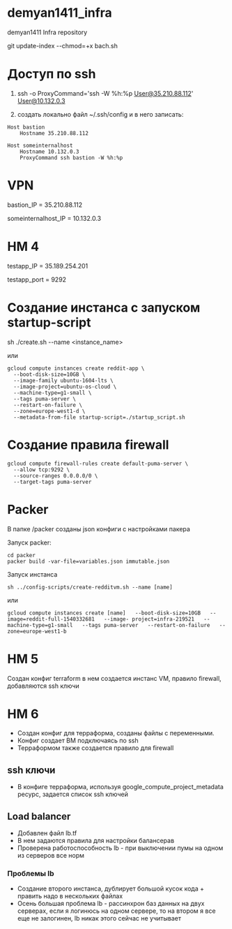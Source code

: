 # demyan1411_infra
demyan1411 Infra repository

git update-index --chmod=+x bach.sh

# Доступ по ssh
1) ssh -o ProxyCommand='ssh -W %h:%p User@35.210.88.112' User@10.132.0.3

2) создать локально файл ~/.ssh/config и в него записать:

```{r, engine='bash', count_lines}
Host bastion
	Hostname 35.210.88.112

Host someinternalhost
	Hostname 10.132.0.3
	ProxyCommand ssh bastion -W %h:%p
```

# VPN
bastion_IP = 35.210.88.112

someinternalhost_IP = 10.132.0.3

# HM 4
testapp_IP = 35.189.254.201

testapp_port = 9292

# Создание инстанса с запуском startup-script
sh ./create.sh --name <instance_name>

или
```
gcloud compute instances create reddit-app \
  --boot-disk-size=10GB \
  --image-family ubuntu-1604-lts \
  --image-project=ubuntu-os-cloud \
  --machine-type=g1-small \
  --tags puma-server \
  --restart-on-failure \
  --zone=europe-west1-d \
  --metadata-from-file startup-script=./startup_script.sh
```

# Создание правила firewall

```
gcloud compute firewall-rules create default-puma-server \
  --allow tcp:9292 \
  --source-ranges 0.0.0.0/0 \
  --target-tags puma-server
```

# Packer

В папке /packer созданы json конфиги с настройками пакера

Запуск packer:
```
cd packer
packer build -var-file=variables.json immutable.json
```

Запуск инстанса

```
sh ../config-scripts/create-redditvm.sh --name [name]
```
или
```
gcloud compute instances create [name]   --boot-disk-size=10GB   --image=reddit-full-1540332681   --image- project=infra-219521   --machine-type=g1-small   --tags puma-server   --restart-on-failure   --zone=europe-west1-b
```

# HM 5
Создан конфиг terraform в нем создается инстанс VM, правило firewall, добавляются ssh ключи

# HM 6
* Создан конфиг для терраформа, созданы файлы с переменными.
* Конфиг создает ВМ подключаясь по ssh
* Терраформом также создается правило для firewall

## ssh ключи
* В конфиге терраформа, используя google_compute_project_metadata ресурc, задается список ssh ключей

## Load balancer
* Добавлен файл lb.tf
* В нем задаются правила для настройки балансерав
* Проверена работоспособность lb - при выключении пумы на одном из серверов все норм

### Проблемы lb
* Создание второго инстанса, дублирует большой кусок кода + править надо в нескольких файлах
* Осень большая проблема lb - рассинхрон баз данных на двух серверах, если я логинюсь на одном сервере, то на втором я все еще не залогинен, lb никак этого сейчас не учитывает
